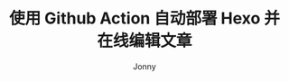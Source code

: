 ---
title: 使用 Github Action 自动部署 Hexo 并在线编辑文章
categories: Hexo
tags: 
  - github action
author: Jonny
updated: 2021-10-31
link: https://jonnys.top/posts/0019/index.html
description: 使用github action后，配合hexoplusplus插件。让你的博客拥有“后台”，这无疑是一件很方便的事。
headimg: # 可以设置文章头图
# backup: https://archive.vn/U36NG # 将页面存档到 archive.tody 网页快照档案馆的存档链接 https://archive.tody
---